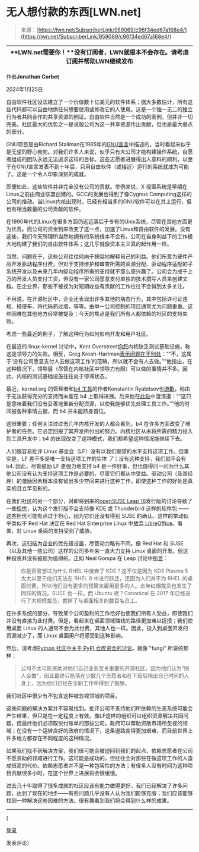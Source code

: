 <!--yml

类别：未分类

日期：2024年5月27日 15:12:34

-->

# 无人想付款的东西[LWN.net]

> 来源：[https://lwn.net/SubscriberLink/959069/c96f34ed67a168e4/](https://lwn.net/SubscriberLink/959069/c96f34ed67a168e4/)

| **LWN.net需要你！**没有订阅者，LWN就根本不会存在。请考虑[订阅](/subscribe/)并帮助LWN继续发布 |
| --- |

作者**Jonathan Corbet**

2024年1月25日

自由软件社区设法建立了一个价值数十亿美元的软件体系；据大多数估计，所有这些代码都可以自由地供任何想要使用或修改它的人使用。这是一个独一无二的独立行为者共同合作的共享资源的例证。自由软件当然是一个成功的案例，但并非一切完美。社区最大的优势之一是说服公司为这一共享资源作出贡献，但也是最大弱点的部分。

GNU项目是由Richard Stallman在1985年的[GNU宣言](https://www.gnu.org/gnu/manifesto.en.html)中描述的，当时看起来似乎是无望的野心勃勃。对我们许多人来说，似乎只有大公司才能构建操作系统，自愿者组成的团队永远无法追求这样的目标。这些志愿者进展得出人意料的顺利，以至于在GNU宣言发表不到十年后，只用自由软件（或接近）运行的系统就成为可能了。这是一个令人印象深刻的成就。

即便如此，这些软件并非完全没有公司的贡献。举例来说，X 视窗系统是早期在Linux之前由商业联盟创建的。GCC的发展也得到了像Cygnus Computing这样的公司的推动。当Linux内核出现时，已经有相当多的GNU软件可以在其上运行，但也有相当数量的公司贡献的软件。

在1990年代的Linux在很多方面仍远远落后于专有的Unix系统，尽管在其他方面更为优秀。而公司的资金到来改变了这一点，加速了Linux和自由软件的发展。没有这些，我们今天所理所当然地拥有的系统根本不会有。公司在自身利益下的工作极大地构建了我们的自由软件体系；这几乎就像资本主义真的起作用一样。

当然，问题在于，这些公司往往倾向于狭隘地解释自己的利益。他们乐意为硬件产品开发驱动程序付费，但对于支持维护和审查所需的资源分配、驱动程序适配的子系统开发以及未来几年内驱动程序所需的支持就不那么感兴趣了。公司会为成千上万的开发人员支付工资，但没有一家公司愿意支付单独的技术撰写人员来创建文档。在企业界，那些不被视为对短期收益有贡献的工作往往不会得到太多关注。

不用说，在开源社区中，企业还表现出许多其他的病态行为。其中包括许可证违规、搭便车、将代码扔过墙，等等。由单一公司控制的项目通常尤为问题重重。这些困难在其他地方经常被提及；今天的焦点是我们所有人都依赖的社区的支持失败。

考虑一些最近的例子，了解这种行为如何影响开发和用户社区。

在最近的 linux-kernel 讨论中，Kent Overstreet[抱怨](/ml/linux-kernel/2uh4sgj5mqqkuv7h7fjlpigwjurcxoo6mqxz7cjyzh4edvqdhv@h2y6ytnh37tj/)内核缺乏测试基础设施，称这是领导力的失败。相反，Greg Kroah-Hartman[表示问题在于别处](/ml/linux-kernel/2024011532-mortician-region-8302@gregkh/)：“<q>不，这属于‘没有公司愿意支付人去做这项工作’的范畴，所以就不会有人去做。</q>”他指出，在这种情况下，领导层（尽管在内核社区中领导力有限）可以做的事情并不多。因此，内核的测试基础设施往往处于停滞状态。

最近，kernel.org 的管理者和[b4 工具](https://people.kernel.org/monsieuricon/introducing-b4-and-patch-attestation)的作者Konstantin Ryabitsev也[道歉](https://social.kernel.org/notice/Ae0x6yb73Oinx4WznE)，称由于无法获得充分的支持而未能在 b4 上取得进展。后来他在[此贴](https://social.kernel.org/notice/Ae2y1fgYQjHQ7R1xDc)中澄清道：“<q>这只是意味着我们没有妥善地重新分配资源，以使我能够优先处理工具工作。</q>”他的时间被各种事情占据，而 b4 并未能跻身首位。

这很重要；任何关注过过去几年内核开发的人都会看到，b4 在许多方面改变了维护者的任务。它必定回报了其开发所付出的努力。内核社区从未将所需的精力投入到工具开发中；b4 的出现改变了这种模式，我们都希望这种情况能继续下去。

人们很容易批评 Linux 基金会（LF）没有以我们期望的水平支持这项工作。但事实是，LF 差不多是唯一支持这项工作的实体 *了*；没有这种支持，我们就不会有 b4\. 因此，尽管鼓励 LF 更强力地支持 b4 是一件好事，但也值得问一问为什么其他公司没有认为支持这项工作是必要的，尽管它们都从中受益。驱动公司（及其经理）的激励因素根本没有留出多少空间来进行这种工作，即使这种工作的好处是真实的且立竿见影的。

在我们社区的另一个部分，对即将到来的[openSUSE Leap 16](https://news.opensuse.org/2024/01/15/clear-course-is-set-for-os-leap/)发行版的讨论导致了一些[担忧](/ml/opensuse-factory/9B42BF3F-2D93-4FCF-A479-DE292AC9F989@opensuse.org/)，认为这个发行版不会支持像 KDE 或 Thunderbird 这样的软件包 —— 这些担忧可能有点过于担心，因为它们还没有得到 SUSE 的确认。这样的举动似乎类似于 Red Hat 决定在 Red Hat Enterprise Linux 中[放弃 LibreOffice](/Articles/933525/)。看来，对 Linux 桌面的支持受到了威胁。

再次，这归结为企业的优先级设置，尽管动力略有不同。像 Red Hat 和 SUSE（以及其他一些公司）这样的公司多年来一直大力支持 Linux 桌面的开发。但这种投资并没有被视为值得的。正如 Neal Gompa 在 Leap 讨论中[所言](/ml/opensuse-factory/CAEg-Je_+Di-kn=k5Nd76Bx0DHdRkK9Mx8jHQ=izHkuunAACLgA@mail.gmail.com/)：

> 你是否曾想过为什么 RHEL 中废弃了 KDE？这不仅是因为 KDE Plasma 5 太大以至于他们无法在 RHEL 8 中进行跃迁，还因为人们并不为 RHEL 的桌面付费，所以他们没有更多的预算来雇用更多的人。去年红帽裁员也发生了同样的情况。SUSE 也一样。而 Ubuntu 呢？Canonical 在 2017 年已经进行了大规模裁员，裁掉了与桌面相关的数百名员工。

在许多系统的部分，导致某个公司盈利的工作恰好也使我们所有人受益，即使我们并没有直接为此付费。但是，看起来在桌面领域赚钱的路径更加难以捉摸；我们使用桌面 Linux 的人通常不会为此付费，其他人也一样。因此，投入到桌面开发的资源减少了，而 Linux 桌面用户将感受到这种影响。

然后，请考虑[Python 社区中关于 PyPI 仓库资金的讨论](https://discuss.python.org/t/pypi-account-recovery-process-triaging-on-halt/43422/50)。就像 "fungi" 所说的那样：

> 公司不太可能资助对他们自己业务至关重要的开源社区，因为他们认为“别人会做”，因此最终只能落在少数几个志愿者和在下班后捐出自己时间的人身上，因为他们已经在全职工作中得到了报酬。

我们社区中很少有不包含这种被忽视领域的项目。

这些问题的解决方案并不容易找到。批评公司不支持他们所依赖的生态系统可能会产生结果，但只是在一定程度上有效。像LF这样的组织可以组织资源解决共同问题，但最终他们必须取悦付账单的那些公司。政府可以帮助资助市场所忽视的领域；在没有一个运转良好的政府的情况下，这条道路变得更加艰难，而目前世界上许多地方都存在不同程度的这种情况。

如果我们找不到解决方案，我们很可能会被迫回到我们的起点，依赖志愿者在公司不愿资助的领域进行工作。这可能是成功的，但往往会对那些在做这项工作的人造成很高的代价。依赖志愿者并不是一种包容性的方法；有很多人没有时间为这种项目贡献很多小时。在这个世界上进展将会很缓慢。

过去几十年取得了很多成就的社区应该有能力做得更好。我们已经解决了许多问题，达到了现在的地步——有些问题几乎没有人认为我们能够克服；我们应该能够找到一种解决这些困难的方法。很有趣看到我们将会得到什么样的成果。

* * *

(

[登录](https://lwn.net/Login/?target=/Articles/959069/)

发表评论）

